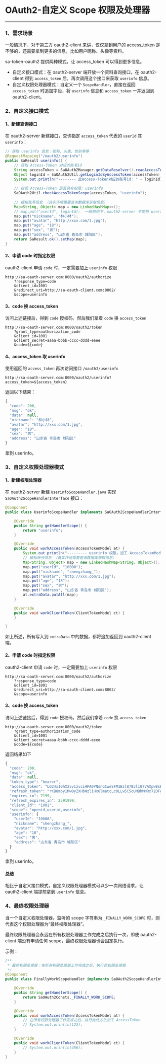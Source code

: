 # OAuth2-自定义 Scope 权限及处理器

--- 

### 1、需求场景
一般情况下，对于第三方 oauth2-client 来讲，仅仅拿到用户的 access_token 是不够的，还需要拿到更多的信息，比如用户昵称、头像等资料。

sa-token-oauth2 提供两种模式，让 access_token 可以得到更多信息。

- 自定义接口模式：在 oauth2-server 端开放一个资料查询接口，在 oauth2-client 得到 `access_token` 后，再次调用这个接口来获取 `userinfo` 信息。
- 自定义权限处理器模式：自定义一个 `ScopeHandler`，直接在返回 `access_token` 时追加字段，将 `userinfo` 信息和 `access_token` 一并返回到 oauth2-client。


### 2、自定义接口模式

#### 1、新建查询接口

在 oauth2-server 新建接口，查询指定 `access_token` 代表的 `userId` 其 `userinfo`：

``` java
// 获取 userinfo 信息：昵称、头像、性别等等
@RequestMapping("/oauth2/userinfo")
public SaResult userinfo() {
	// 获取 Access-Token 对应的账号id
	String accessToken = SaOAuth2Manager.getDataResolver().readAccessToken(SaHolder.getRequest());
	Object loginId = SaOAuth2Util.getLoginIdByAccessToken(accessToken);
	System.out.println("-------- 此Access-Token对应的账号id: " + loginId);
	
	// 校验 Access-Token 是否具有权限: userinfo
	SaOAuth2Util.checkAccessTokenScope(accessToken, "userinfo");
	
	// 模拟账号信息 （真实环境需要查询数据库获取信息）
	Map<String, Object> map = new LinkedHashMap<>();
	// map.put("userId", loginId);  一般原则下，oauth2-server 不能把 userId 返回给 oauth2-client
	map.put("nickname", "林小林");
	map.put("avatar", "http://xxx.com/1.jpg");
	map.put("age", "18");
	map.put("sex", "男");
	map.put("address", "山东省 青岛市 城阳区");
	return SaResult.ok().setMap(map);
}
```


#### 2、申请 code 时指定权限
oauth2-client 申请 `code` 时，一定需要加上 `userinfo` 权限

``` url
http://sa-oauth-server.com:8000/oauth2/authorize
	?response_type=code
	&client_id=1001
	&redirect_uri=http://sa-oauth-client.com:8002/
	&scope=userinfo
```


#### 3、code 换 access_token
访问上述链接后，得到 `code` 授权码，然后我们拿着 `code` 换 `access_token`

``` url
http://sa-oauth-server.com:8000/oauth2/token
    ?grant_type=authorization_code
    &client_id=1001
    &client_secret=aaaa-bbbb-cccc-dddd-eeee
    &code=${code}
```

#### 4、access_token 取 userinfo 
使用返回的 `access_token` 再次访问接口 `/oauth2/userinfo`

``` url
http://sa-oauth-server.com:8000/oauth2/userinfo?access_token=${access_token}
```

返回以下结果：
``` js
{
  "code": 200,
  "msg": "ok",
  "data": null,
  "nickname": "林小林",
  "avatar": "http://xxx.com/1.jpg",
  "age": "18",
  "sex": "男",
  "address": "山东省 青岛市 城阳区"
}
```

拿到 userinfo。



### 3、自定义权限处理器模式

#### 1、新建权限处理器
在 oauth2-server 新建 `UserinfoScopeHandler.java` 实现 `SaOAuth2ScopeHandlerInterface` 接口：

``` java
@Component
public class UserinfoScopeHandler implements SaOAuth2ScopeHandlerInterface {

    @Override
    public String getHandlerScope() {
        return "userinfo";
    }

    @Override
    public void workAccessToken(AccessTokenModel at) {
        System.out.println("--------- userinfo 权限，加工 AccessTokenModel --------- ");
        // 模拟账号信息 （真实环境需要查询数据库获取信息）
        Map<String, Object> map = new LinkedHashMap<String, Object>();
        map.put("userId", "10008");
        map.put("nickname", "shengzhang_");
        map.put("avatar", "http://xxx.com/1.jpg");
        map.put("age", "18");
        map.put("sex", "男");
        map.put("address", "山东省 青岛市 城阳区");
        at.extraData.putAll(map);
    }

    @Override
    public void workClientToken(ClientTokenModel ct) {
    }

}
```

如上所述，所有写入到 `extraData` 中的数据，都将追加返回到 oauth2-client 端。


#### 2、申请 code 时指定权限
oauth2-client 申请 `code` 时，一定需要加上 `userinfo` 权限
``` url
http://sa-oauth-server.com:8000/oauth2/authorize
	?response_type=code
	&client_id=1001
	&redirect_uri=http://sa-oauth-client.com:8002/
	&scope=userinfo
```


#### 3、code 换 access_token
访问上述链接后，得到 `code` 授权码，然后我们拿着 `code` 换 `access_token`
``` url
http://sa-oauth-server.com:8000/oauth2/token
    ?grant_type=authorization_code
    &client_id=1001
    &client_secret=aaaa-bbbb-cccc-dddd-eeee
    &code=${code}
```

返回结果如下
``` js
{
  "code": 200,
  "msg": "ok",
  "data": null,
  "token_type": "bearer",
  "access_token": "LQ24xI0hX25vIzvciHPA0PNsnGCweSFM1Bzl8783li07VAXpw8sEfn9xsta2",
  "refresh_token": "rKB8mby1Mw8yZXHbWzliHx6lmatcLcULLw5C5cUMBhMMRx72DFg5u0owZgrA",
  "expires_in": 7199,
  "refresh_expires_in": 2591999,
  "client_id": "1001",
  "scope": "openid,userid,userinfo",
  "userinfo": {
    "userId": "10008",
    "nickname": "shengzhang_",
    "avatar": "http://xxx.com/1.jpg",
    "age": "18",
    "sex": "男",
    "address": "山东省 青岛市 城阳区"
  }
}
```

拿到 userinfo。

#### 总结
相比于自定义接口模式，自定义权限处理器模式可以少一次网络请求，让 oauth2-client 端提前拿到 `userinfo` 信息。



### 4、最终权限处理器
当一个自定义权限处理器，监听的 scope 字符串为 `_FINALLY_WORK_SCOPE` 时，则代表这个权限处理器为“最终权限处理器”。

最终权限处理器会永远在所有权限处理器工作完成之后执行一次，即使 oauth2-client 端没有申请任何 scope，最终权限处理器也会固定执行。

示例：
``` java
/**
 * 最终权限处理器：在所有权限处理器工作完成之后，执行此权限处理器
 */
@Component
public class FinallyWorkScopeHandler implements SaOAuth2ScopeHandlerInterface {

    @Override
    public String getHandlerScope() {
        return SaOAuth2Consts._FINALLY_WORK_SCOPE;
    }

    @Override
    public void workAccessToken(AccessTokenModel at) {
        // 在所有权限处理器工作完成之后，执行此处方法加工 AccessToken
        // System.out.println(123);
    }

    @Override
    public void workClientToken(ClientTokenModel ct) {
        // System.out.println(456);
    }
}
```










